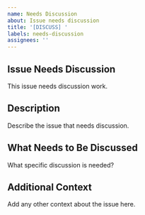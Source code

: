 ```yaml
---
name: Needs Discussion
about: Issue needs discussion
title: '[DISCUSS] '
labels: needs-discussion
assignees: ''
---
```


## Issue Needs Discussion
This issue needs discussion work.

## Description
Describe the issue that needs discussion.

## What Needs to Be Discussed
What specific discussion is needed?

## Additional Context
Add any other context about the issue here.